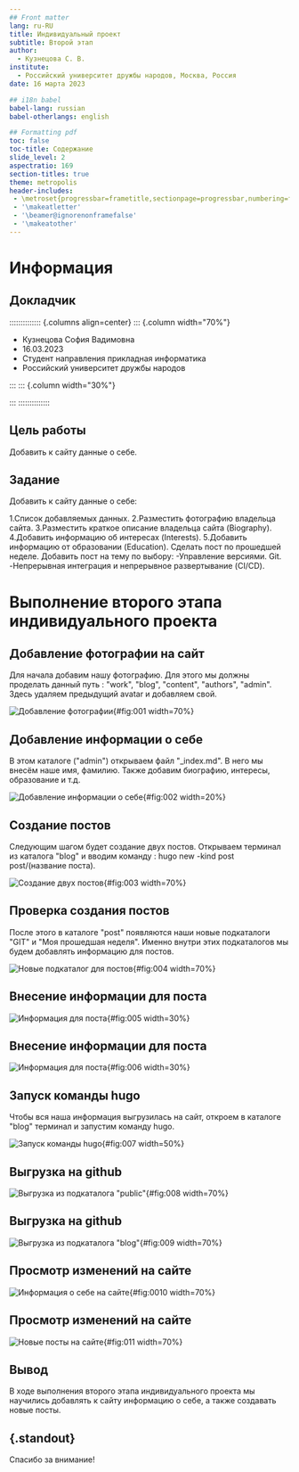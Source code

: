 ```yaml
---
## Front matter
lang: ru-RU
title: Индивидуальный проект
subtitle: Второй этап
author:
  - Кузнецова С. В.
institute:
  - Российский университет дружбы народов, Москва, Россия
date: 16 марта 2023

## i18n babel
babel-lang: russian
babel-otherlangs: english

## Formatting pdf
toc: false
toc-title: Содержание
slide_level: 2
aspectratio: 169
section-titles: true
theme: metropolis
header-includes:
 - \metroset{progressbar=frametitle,sectionpage=progressbar,numbering=fraction}
 - '\makeatletter'
 - '\beamer@ignorenonframefalse'
 - '\makeatother'
---
```


# Информация

## Докладчик

:::::::::::::: {.columns align=center}
::: {.column width="70%"}

  * Кузнецова София Вадимовна
  * 16.03.2023
  * Студент направления прикладная информатика
  * Российский университет дружбы народов

:::
::: {.column width="30%"}


:::
::::::::::::::

## Цель работы

Добавить к сайту данные о себе.

## Задание

Добавить к сайту данные о себе:

1.Список добавляемых данных.
2.Разместить фотографию владельца сайта.
3.Разместить краткое описание владельца сайта (Biography).
4.Добавить информацию об интересах (Interests).
5.Добавить информацию от образовании (Education).
Сделать пост по прошедшей неделе.
Добавить пост на тему по выбору:
-Управление версиями. Git.
-Непрерывная интеграция и непрерывное развертывание (CI/CD).

# Выполнение второго этапа индивидуального проекта 

## Добавление фотографии на сайт

Для начала добавим нашу фотографию. Для этого мы должны проделать данный путь : "work", "blog", "content", "authors", "admin". Здесь удаляем предыдущий avatar и добавляем свой. 

![Добавление фотографии](image/1.png){#fig:001 width=70%}

##  Добавление информации о себе

В этом каталоге ("admin") открываем файл "_index.md". В него мы внесём наше имя, фамилию. Также добавим биографию, интересы, образование и т.д. 

![Добавление информации о себе](image/2.png){#fig:002 width=20%}

## Создание постов

Следующим шагом будет создание двух постов. Открываем терминал из каталога "blog" и вводим команду : hugo new -kind post post/(название поста).

![Создание двух постов](image/3.png){#fig:003 width=70%}

## Проверка создания постов

После этого в каталоге "post" появляются наши новые подкаталоги "GIT" и "Моя прошедшая неделя". Именно внутри этих подкаталогов мы будем добавлять информацию для постов.

![Новые подкаталог для постов](image/4.png){#fig:004 width=70%}

## Внесение информации для поста

![Информация для поста](image/5.png){#fig:005 width=30%}

## Внесение информации для поста

![Информация для поста](image/6.png){#fig:006 width=30%}

## Запуск команды hugo

Чтобы вся наша информация выгрузилась на сайт, откроем в каталоге "blog" терминал и запустим команду hugo.

![Запуск команды hugo](image/7.png){#fig:007 width=50%}

## Выгрузка на github

![Выгрузка из подкаталога "public"](image/8.png){#fig:008 width=70%}

## Выгрузка на github

![Выгрузка из подкаталога "blog"](image/9.png){#fig:009 width=70%}

## Просмотр изменений на сайте

![Информация о себе на сайте](image/10.png){#fig:0010 width=70%}

## Просмотр изменений на сайте

![Новые посты на сайте](image/11.png){#fig:011 width=70%}

## Вывод

В ходе выполнения второго этапа индивидуального проекта мы научились добавлять к сайту информацию о себе, а также создавать новые посты.

## {.standout}

Спасибо за внимание!

